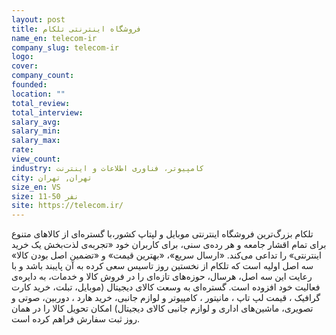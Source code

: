 ```yaml
---
layout: post
title: فروشگاه اینترنتی تلکام
name_en: telecom-ir
company_slug: telecom-ir
logo: 
cover: 
company_count:
founded:
location: ""
total_review: 
total_interview: 
salary_avg: 
salary_min: 
salary_max: 
rate: 
view_count: 
industry: کامپیوتر، فناوری اطلاعات و اینترنت
city: تهران, تهران
size_en: VS
size: 11-50 نفر
site: https://telecom.ir/
---
```


تلکام بزرگ‌ترین فروشگاه اینترنتی موبایل و لپتاپ کشور،با گستره‌ای از کالاهای متنوع برای تمام اقشار جامعه و هر رده‌ی سنی، برای کاربران خود «تجربه‌ی لذت‌بخش یک خرید اینترنتی» را تداعی می‌کند. «ارسال سریع»، «بهترین قیمت» و «تضمین اصل بودن کالا» سه اصل اولیه است که تلكام از نخستین روز تاسیس سعی کرده به آن پایبند باشد و با رعایت این سه اصل، هرسال، حوزه‌های تازه‌ای را در فروش کالا و خدمات، به دایره‌ی فعالیت خود افزوده است. گستره‌ای به وسعت کالای دیجیتال (موبایل، تبلت، خرید کارت گرافیک ، قیمت لپ تاپ ، مانیتور ، کامپیوتر و لوازم جانبی، خرید هارد ، دوربین، صوتی و تصویری، ماشین‌های اداری و لوازم جانبی کالای دیجیتال) امکان تحویل کالا را در همان روز ثبت سفارش فراهم کرده است.

